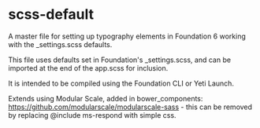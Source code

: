 # scss-default
A master file for setting up typography elements in Foundation 6 working with the _settings.scss defaults.

This file uses defaults set in Foundation's _settings.scss, and can be imported at the end of the app.scss for inclusion.

It is intended to be compiled using the Foundation CLI or Yeti Launch.

Extends using Modular Scale, added in bower_components: https://github.com/modularscale/modularscale-sass - this can be removed by replacing @include ms-respond with simple css.